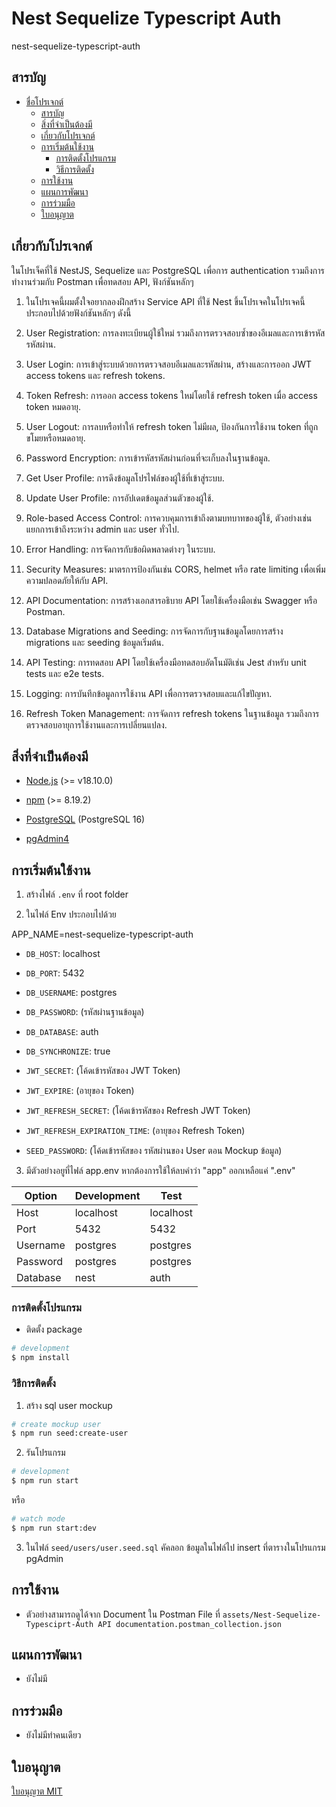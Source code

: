 # Nest Sequelize Typescript Auth

nest-sequelize-typescript-auth

## สารบัญ

- [ชื่อโปรเจกต์](#ชื่อโปรเจกต์)
  - [สารบัญ](#สารบัญ)
  - [สิ่งที่จำเป็นต้องมี](#สิ่งที่จำเป็นต้องมี)
  - [เกี่ยวกับโปรเจกต์](#เกี่ยวกับโปรเจกต์)
  - [การเริ่มต้นใช้งาน](#การเริ่มต้นใช้งาน)
    - [การติดตั้งโปรแกรม](#การติดตั้งโปรแกรม)
    - [วิธีการติดตั้ง](#วิธีการติดตั้ง)
  - [การใช้งาน](#การใช้งาน)
  - [แผนการพัฒนา](#แผนการพัฒนา)
  - [การร่วมมือ](#การร่วมมือ)
  - [ใบอนุญาต](#ใบอนุญาต)

## เกี่ยวกับโปรเจกต์

ในโปรเจ็คที่ใช้ NestJS, Sequelize และ PostgreSQL เพื่อการ authentication รวมถึงการทำงานร่วมกับ Postman เพื่อทดสอบ API, ฟังก์ชันหลักๆ

1. ในโปรเจคนี้ผมตั้งใจอยากลองฝึกสร้าง Service API ที่ใช้ Nest ขึ้นโปรเจคในโปรเจคนี้ประกอบไปด้วยฟังก์ชันหลักๆ ดังนี้

2. User Registration: การลงทะเบียนผู้ใช้ใหม่ รวมถึงการตรวจสอบซ้ำของอีเมลและการเข้ารหัสรหัสผ่าน.

3. User Login: การเข้าสู่ระบบด้วยการตรวจสอบอีเมลและรหัสผ่าน, สร้างและการออก JWT access tokens และ refresh tokens.

4. Token Refresh: การออก access tokens ใหม่โดยใช้ refresh token เมื่อ access token หมดอายุ.

5. User Logout: การลบหรือทำให้ refresh token ไม่มีผล, ป้องกันการใช้งาน token ที่ถูกขโมยหรือหมดอายุ.

6. Password Encryption: การเข้ารหัสรหัสผ่านก่อนที่จะเก็บลงในฐานข้อมูล.

7. Get User Profile: การดึงข้อมูลโปรไฟล์ของผู้ใช้ที่เข้าสู่ระบบ.

8. Update User Profile: การอัปเดตข้อมูลส่วนตัวของผู้ใช้.

9. Role-based Access Control: การควบคุมการเข้าถึงตามบทบาทของผู้ใช้, ตัวอย่างเช่น แยกการเข้าถึงระหว่าง admin และ user ทั่วไป.

10. Error Handling: การจัดการกับข้อผิดพลาดต่างๆ ในระบบ.

11. Security Measures: มาตรการป้องกันเช่น CORS, helmet หรือ rate limiting เพื่อเพิ่มความปลอดภัยให้กับ API.

12. API Documentation: การสร้างเอกสารอธิบาย API โดยใช้เครื่องมือเช่น Swagger หรือ Postman.

13. Database Migrations and Seeding: การจัดการกับฐานข้อมูลโดยการสร้าง migrations และ seeding ข้อมูลเริ่มต้น.

14. API Testing: การทดสอบ API โดยใช้เครื่องมือทดสอบอัตโนมัติเช่น Jest สำหรับ unit tests และ e2e tests.

15. Logging: การบันทึกข้อมูลการใช้งาน API เพื่อการตรวจสอบและแก้ไขปัญหา.

16. Refresh Token Management: การจัดการ refresh tokens ในฐานข้อมูล รวมถึงการตรวจสอบอายุการใช้งานและการเปลี่ยนแปลง.

## สิ่งที่จำเป็นต้องมี

- [Node.js](https://nodejs.org/) (>= v18.10.0) 

- [npm](https://www.npmjs.com/) (>= 8.19.2)

- [PostgreSQL](https://www.postgresql.org/) (PostgreSQL 16)

- [pgAdmin4](https://www.pgadmin.org/)

## การเริ่มต้นใช้งาน

1. สร้างไฟล์ `.env` ที่ root folder

2. ในไฟล์ Env ประกอบไปด้วย

APP_NAME=nest-sequelize-typescript-auth

  - `DB_HOST`: localhost
  - `DB_PORT`: 5432
  - `DB_USERNAME`: postgres
  - `DB_PASSWORD`: (รหัสผ่านฐานข้อมูล)
  - `DB_DATABASE`: auth
  - `DB_SYNCHRONIZE`: true

  - `JWT_SECRET`: (โค้ดเข้ารหัสของ JWT Token)
  - `JWT_EXPIRE`: (อายุของ Token)
  - `JWT_REFRESH_SECRET`: (โค้ดเข้ารหัสของ Refresh JWT Token)
  - `JWT_REFRESH_EXPIRATION_TIME`: (อายุของ Refresh Token)

  - `SEED_PASSWORD`: (โค้ดเข้ารหัสของ รหัสผ่านของ User ตอน Mockup ข้อมูล)

3. มีตัวอย่างอยูที่ไฟล์ app.env หากต้องการใช้ให้ลบคำว่า "app" ออกเหลือแค่ ".env"

| Option   | Development | Test      |
| -------- | ----------- | --------- |
| Host     | localhost   | localhost |
| Port     | 5432        | 5432      |
| Username | postgres    | postgres  |
| Password | postgres    | postgres  |
| Database | nest        | auth |

### การติดตั้งโปรแกรม

- ติดตั้ง package
```bash
# development
$ npm install
```

### วิธีการติดตั้ง

1. สร้าง sql user mockup
```bash
# create mockup user
$ npm run seed:create-user
```
2. รันโปรแกรม
```bash
# development
$ npm run start
```
หรือ
```bash
# watch mode
$ npm run start:dev
```

3. ในไฟล์ `seed/users/user.seed.sql` คัคลอก ข้อมูลในไฟล์ไป insert ที่ตารางในโปรแกรม pgAdmin

## การใช้งาน

- ตัวอย่างสามารถดูได้จาก Document ใน Postman File ที่ `assets/Nest-Sequelize-Typesciprt-Auth API documentation.postman_collection.json`

## แผนการพัฒนา

- ยังไม่มี

## การร่วมมือ

- ยังไม่มีทำคนเดียว

## ใบอนุญาต

[ใบอนุญาต MIT](LICENSE)